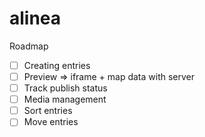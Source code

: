 # alinea

Roadmap

- [ ] Creating entries
- [ ] Preview => iframe + map data with server
- [ ] Track publish status
- [ ] Media management
- [ ] Sort entries
- [ ] Move entries
